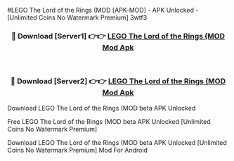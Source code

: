 #LEGO The Lord of the Rings (MOD [APK-MOD] - APK Unlocked - [Unlimited Coins No Watermark Premium] 3wtf3



<div align="center">

<h3>🔴 Download [Server1] 👉👉 <a href="https://momento.my/?title=LEGO_The_Lord_of_the_Rings_(MOD">LEGO The Lord of the Rings (MOD Mod Apk</a></h3><br>

<h3>🔴 Download [Server2] 👉👉 <a href="https://momento.my/?title=LEGO_The_Lord_of_the_Rings_(MOD">LEGO The Lord of the Rings (MOD Mod Apk</a></h3>
</div>



Download LEGO The Lord of the Rings (MOD beta APK Unlocked

Free LEGO The Lord of the Rings (MOD beta APK Unlocked [Unlimited Coins No Watermark Premium]

Download LEGO The Lord of the Rings (MOD beta APK Unlocked [Unlimited Coins No Watermark Premium] Mod For Android
